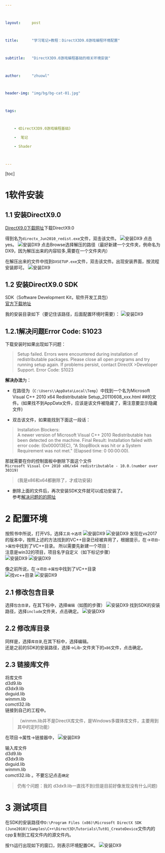 ```yaml
---



layout:     post



title:      "学习笔记+教程：DirectX3D9.0游戏编程环境配置"



subtitle:   "DirectX3D9.0游戏编程基础的相关环境安装"



author:     "zhuowl"



header-img: "img/bg/bg-cat-01.jpg"



tags:



    - 《DirectX3D9.0游戏编程基础》

    -  笔记

    - Shader



---
```

[toc]
# 1软件安装



## 1.1 安装DirectX9.0  

[DirectX9.0下载网址](https://www.microsoft.com/en-us/download/details.aspx?id=8109)下载DirectX9.0    

得到名为`directx_Jun2010_redist.exe`文件，双击该文件。
![安装DX9](/img/in-post/book-note/DirectX-9.0-Base/environment-set-up/clipboard-2.png)
点击yes。
![安装DX9](/img/in-post/book-note/DirectX-9.0-Base/environment-set-up/clipboard-3.png)
点击Browse选择解压的路径（最好新建一个文件夹，例命名为DX9，因为解压出来的内容较多,需要在一个文件夹内）  

在解压出来的文件中找到`DXSETUP.exe`文件，双击该文件。出现安装界面，按流程安装即可。
![安装DX9](/img/in-post/book-note/DirectX-9.0-Base/environment-set-up/clipboard-4.png)


## 1.2 安装DirectX9.0  SDK

SDK（Software Development Kit，软件开发工具包）		
[官方下载地址](https://www.microsoft.com/en-us/download/details.aspx?id=6812)			

我的安装目录如下（要记住该路径，后面配置环境时需要）：	
![安装DX9](/img/in-post/book-note/DirectX-9.0-Base/environment-set-up/clipboard-5.png)

## 1.2.1解决问题Error Code: S1023
下载安装时如果出现如下问题：

>Setup failed. Errors were encountered during installation of redistributable packages. 
>Please close all open programs and try running setup again. If problems persist, contact DirectX >Developer Support.
>Error Code: S1023

**解决办法**为：   
- 在路径为（`C:\Users\\AppData\Local\Temp`）中找到一个名为Microsoft Visual C++ 2010 x64 Redistributable Setup_20110608_xxx.html ##的文件。(如果找不到AppData文件，应该是该文件被隐藏了，需注意要显示隐藏文件)

- 双击该文件，如果能找到下面这一段话：
>Installation Blockers:     
>A newer version of Microsoft Visual C++ 2010 Redistributable has been detected on the machine.      Final Result: Installation failed with error code: (0x000013EC), "A StopBlock was hit or a System      Requirement was not met." (Elapsed time: 0 00:00:00).

那就需要在你的控制面板中删除下面这个文件   
`Microsoft Visual C++ 2010 x86/x64 redistributable - 10.0.(number over 30319)`
>(我是x86和x64都删除了，才成功安装)		

- 删除上面的文件后，再次安装SDK文件就可以成功安装了。  
参考[解决问题的的网址](https://stackoverflow.com/questions/4102259/directx-sdk-june-2010-installation-problems-error-code-s1023)

# 2 配置环境
按照书中所说，打开VS，选择`工具`->`选项`
![安装DX9](/img/in-post/book-note/DirectX-9.0-Base/environment-set-up/clipboard-6.png)
![安装DX9](/img/in-post/book-note/DirectX-9.0-Base/environment-set-up/clipboard-7.png)
发现在vs2017的版本中，按照上述的方法找到的VC++目录已经被弃用了，根据提示，在->`项目`->`属性`中找到了VC++目录。
所以需要先新建一个项目：  
注意是win32的项目，项目名字自定义（如下标记步骤）  
![安装DX9](/img/in-post/book-note/DirectX-9.0-Base/environment-set-up/clipboard-8.png)
![安装DX9](/img/in-post/book-note/DirectX-9.0-Base/environment-set-up/clipboard-10.png)

像之前所说，在->`项目`->`属性`中找到了VC++目录  
![找vc++目录](/img/in-post/book-note/DirectX-9.0-Base/environment-set-up/clipboard-11.png)
![安装DX9](/img/in-post/book-note/DirectX-9.0-Base/environment-set-up/clipboard-12.png)
## 2.1 修改包含目录
选择`包含目录`，在其下标中，选择`编辑`（如图的步骤）
![安装DX9](/img/in-post/book-note/DirectX-9.0-Base/environment-set-up/clipboard-13.png)
找到SDK的安装路径，选择`include`文件夹，点击确定。
![安装DX9](/img/in-post/book-note/DirectX-9.0-Base/environment-set-up/clipboard-14.png)

## 2.2 修改库目录
同样是，选择`库目录`,在其下标中，选择编辑。		
还是之前的SDK的安装路径，选择->Lib-文件夹下的`x86`文件，点击确定。	

## 2.3 链接库文件

将库文件  
d3d9.lib  
d3dx9.lib  
dxguid.lib  
winmm.lib  
comctl32.lib  
链接到自己的工程中。
>（winmm.lib并不是DirectX库文件，是Windows多媒体库文件，主要用到其中的定时功能）

在项目->属性->链接器中，
![安装DX9](/img/in-post/book-note/DirectX-9.0-Base/environment-set-up/clipboard-15.png)

输入库文件  
d3d9.lib  
d3dx9.lib  
dxguid.lib  
winmm.lib  
comctl32.lib 。不要忘记点击`确定`

>仍有个问题：我的 d3dx9.lib一直找不到(但是目前好像发现没有什么问题)  

# 3 测试项目

在SDK的安装路径中`D:\Program Files (x86)\Microsoft DirectX SDK (June2010)\Samples\C++\Direct3D\Tutorials\Tut01_CreateDevice`文件内的cpp复制到工程文件内的源文件内。

按`f5`运行出现如下的窗口，则表示环境配置OK。
![安装DX9](/img/in-post/book-note/DirectX-9.0-Base/environment-set-up/clipboard-16.png)